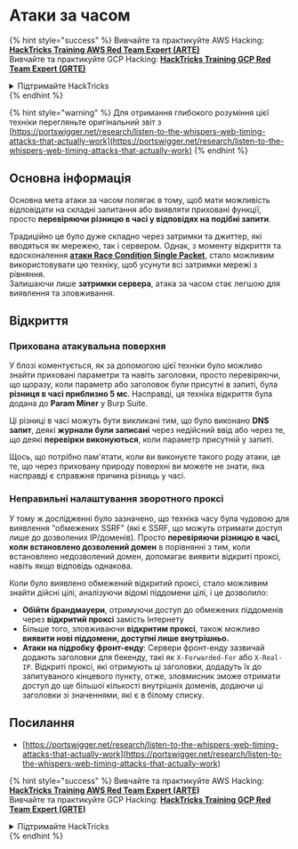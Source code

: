 # Атаки за часом

{% hint style="success" %}
Вивчайте та практикуйте AWS Hacking:<img src="../.gitbook/assets/arte.png" alt="" data-size="line">[**HackTricks Training AWS Red Team Expert (ARTE)**](https://training.hacktricks.xyz/courses/arte)<img src="../.gitbook/assets/arte.png" alt="" data-size="line">\
Вивчайте та практикуйте GCP Hacking: <img src="../.gitbook/assets/grte.png" alt="" data-size="line">[**HackTricks Training GCP Red Team Expert (GRTE)**<img src="../.gitbook/assets/grte.png" alt="" data-size="line">](https://training.hacktricks.xyz/courses/grte)

<details>

<summary>Підтримайте HackTricks</summary>

* Перевірте [**плани підписки**](https://github.com/sponsors/carlospolop)!
* **Приєднуйтесь до** 💬 [**групи Discord**](https://discord.gg/hRep4RUj7f) або [**групи Telegram**](https://t.me/peass) або **слідкуйте** за нами в **Twitter** 🐦 [**@hacktricks\_live**](https://twitter.com/hacktricks\_live)**.**
* **Діліться хакерськими трюками, надсилаючи PR до** [**HackTricks**](https://github.com/carlospolop/hacktricks) та [**HackTricks Cloud**](https://github.com/carlospolop/hacktricks-cloud) репозиторіїв на GitHub.

</details>
{% endhint %}

{% hint style="warning" %}
Для отримання глибокого розуміння цієї техніки перегляньте оригінальний звіт з [https://portswigger.net/research/listen-to-the-whispers-web-timing-attacks-that-actually-work](https://portswigger.net/research/listen-to-the-whispers-web-timing-attacks-that-actually-work)
{% endhint %}

## Основна інформація

Основна мета атаки за часом полягає в тому, щоб мати можливість відповідати на складні запитання або виявляти приховані функції, просто **перевіряючи різницю в часі у відповідях на подібні запити**.

Традиційно це було дуже складно через затримки та джиттер, які вводяться як мережею, так і сервером. Однак, з моменту відкриття та вдосконалення [**атаки Race Condition Single Packet**](race-condition.md#http-2-single-packet-attack-vs.-http-1.1-last-byte-synchronization), стало можливим використовувати цю техніку, щоб усунути всі затримки мережі з рівняння.\
Залишаючи лише **затримки сервера**, атака за часом стає легшою для виявлення та зловживання.

## Відкриття

### Прихована атакувальна поверхня

У блозі коментується, як за допомогою цієї техніки було можливо знайти приховані параметри та навіть заголовки, просто перевіряючи, що щоразу, коли параметр або заголовок були присутні в запиті, була **різниця в часі приблизно 5 мс**. Насправді, ця техніка відкриття була додана до **Param Miner** у Burp Suite.

Ці різниці в часі можуть бути викликані тим, що було виконано **DNS запит**, деякі **журнали були записані** через недійсний ввід або через те, що деякі **перевірки виконуються**, коли параметр присутній у запиті.

Щось, що потрібно пам'ятати, коли ви виконуєте такого роду атаки, це те, що через приховану природу поверхні ви можете не знати, яка насправді є справжня причина різниць у часі.

### Неправильні налаштування зворотного проксі

У тому ж дослідженні було зазначено, що техніка часу була чудовою для виявлення "обмежених SSRF" (які є SSRF, що можуть отримати доступ лише до дозволених IP/доменів). Просто **перевіряючи різницю в часі, коли встановлено дозволений домен** в порівнянні з тим, коли встановлено недозволений домен, допомагає виявити відкриті проксі, навіть якщо відповідь однакова.

Коли було виявлено обмежений відкритий проксі, стало можливим знайти дійсні цілі, аналізуючи відомі піддомени цілі, і це дозволило:

* **Обійти брандмауери**, отримуючи доступ до обмежених піддоменів через **відкритий проксі** замість Інтернету
* Більше того, зловживаючи **відкритим проксі**, також можливо **виявити нові піддомени, доступні лише внутрішньо.**
* **Атаки на підробку фронт-енду**: Сервери фронт-енду зазвичай додають заголовки для бекенду, такі як `X-Forwarded-For` або `X-Real-IP`. Відкриті проксі, які отримують ці заголовки, додадуть їх до запитуваного кінцевого пункту, отже, зловмисник зможе отримати доступ до ще більшої кількості внутрішніх доменів, додаючи ці заголовки зі значеннями, які є в білому списку.

## Посилання

* [https://portswigger.net/research/listen-to-the-whispers-web-timing-attacks-that-actually-work](https://portswigger.net/research/listen-to-the-whispers-web-timing-attacks-that-actually-work)

{% hint style="success" %}
Вивчайте та практикуйте AWS Hacking:<img src="../.gitbook/assets/arte.png" alt="" data-size="line">[**HackTricks Training AWS Red Team Expert (ARTE)**](https://training.hacktricks.xyz/courses/arte)<img src="../.gitbook/assets/arte.png" alt="" data-size="line">\
Вивчайте та практикуйте GCP Hacking: <img src="../.gitbook/assets/grte.png" alt="" data-size="line">[**HackTricks Training GCP Red Team Expert (GRTE)**<img src="../.gitbook/assets/grte.png" alt="" data-size="line">](https://training.hacktricks.xyz/courses/grte)

<details>

<summary>Підтримайте HackTricks</summary>

* Перевірте [**плани підписки**](https://github.com/sponsors/carlospolop)!
* **Приєднуйтесь до** 💬 [**групи Discord**](https://discord.gg/hRep4RUj7f) або [**групи Telegram**](https://t.me/peass) або **слідкуйте** за нами в **Twitter** 🐦 [**@hacktricks\_live**](https://twitter.com/hacktricks\_live)**.**
* **Діліться хакерськими трюками, надсилаючи PR до** [**HackTricks**](https://github.com/carlospolop/hacktricks) та [**HackTricks Cloud**](https://github.com/carlospolop/hacktricks-cloud) репозиторіїв на GitHub.

</details>
{% endhint %}
